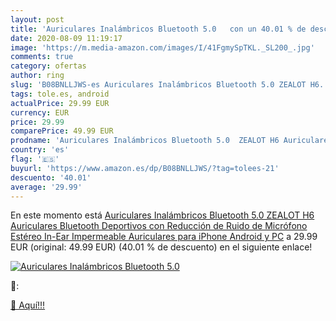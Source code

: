 ```yaml
---
layout: post
title: 'Auriculares Inalámbricos Bluetooth 5.0   con un 40.01 % de descuento'
date: 2020-08-09 11:19:17
image: 'https://m.media-amazon.com/images/I/41FgmySpTKL._SL200_.jpg'
comments: true
category: ofertas
author: ring
slug: 'B08BNLLJWS-es Auriculares Inalámbricos Bluetooth 5.0 ZEALOT H6...'
tags: tole.es, android
actualPrice: 29.99 EUR
currency: EUR
price: 29.99
comparePrice: 49.99 EUR
prodname: 'Auriculares Inalámbricos Bluetooth 5.0  ZEALOT H6 Auriculares Bluetooth Deportivos con Reducción de Ruido de Micrófono Estéreo In-Ear Impermeable Auriculares para iPhone  Android y PC'
country: 'es'
flag: '🇪🇸'
buyurl: 'https://www.amazon.es/dp/B08BNLLJWS/?tag=tolees-21'
descuento: '40.01'
average: '29.99'
---
```


En este momento está [Auriculares Inalámbricos Bluetooth 5.0  ZEALOT H6 Auriculares Bluetooth Deportivos con Reducción de Ruido de Micrófono Estéreo In-Ear Impermeable Auriculares para iPhone  Android y PC](https://www.amazon.es/dp/B08BNLLJWS/?tag=tolees-21) a 29.99 EUR (original: 49.99 EUR) (40.01 %  de descuento) en el siguiente enlace!

[![Auriculares Inalámbricos Bluetooth 5.0  ](https://m.media-amazon.com/images/I/41FgmySpTKL._SL200_.jpg)](https://www.amazon.es/dp/B08BNLLJWS/?tag=tolees-21)

🔎:


[🛒 Aquí!!!](https://www.amazon.es/dp/B08BNLLJWS/?tag=tolees-21)
